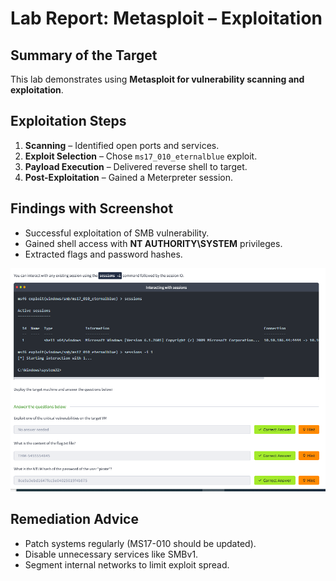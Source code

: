 # Lab Report: Metasploit – Exploitation

## Summary of the Target
This lab demonstrates using **Metasploit for vulnerability scanning and exploitation**.

## Exploitation Steps
1. **Scanning** – Identified open ports and services.  
2. **Exploit Selection** – Chose `ms17_010_eternalblue` exploit.  
3. **Payload Execution** – Delivered reverse shell to target.  
4. **Post-Exploitation** – Gained a Meterpreter session.  

## Findings with Screenshot
- Successful exploitation of SMB vulnerability.  
- Gained shell access with **NT AUTHORITY\SYSTEM** privileges.  
- Extracted flags and password hashes.

![Metasploit Exploitation Screenshot](metasploit-exploitation.png)

## Remediation Advice
- Patch systems regularly (MS17-010 should be updated).  
- Disable unnecessary services like SMBv1.  
- Segment internal networks to limit exploit spread.
